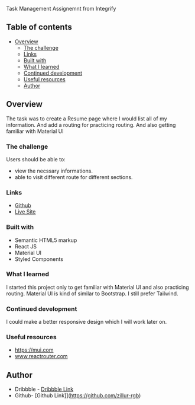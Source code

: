 Task Management Assignemnt from Integrify

## Table of contents

- [Overview](#overview)
  - [The challenge](#the-challenge)
  - [Links](#links)
  - [Built with](#built-with)
  - [What I learned](#what-i-learned)
  - [Continued development](#continued-development)
  - [Useful resources](#useful-resources)
  - [Author](#author)

## Overview

The task was to create a Resume page where I would list all of my information. And add a routing for practicing routing. And also getting familiar with Material UI

### The challenge

Users should be able to:

- view the necssary informations.
- able to visit different route for different sections.

### Links

- [Github](https://github.com/zillur-rgb/resume-app)
- [Live Site](https://effortless-medovik-dc044c.netlify.app/)

### Built with

- Semantic HTML5 markup
- React JS
- Material UI
- Styled Components

### What I learned

I started this project only to get familiar with Material UI and also practicing routing. Material UI is kind of similar to Bootstrap. I still prefer Tailwind.

### Continued development

I could make a better responsive design which I will work later on.

### Useful resources

- https://mui.com
- www.reactrouter.com

## Author

- Dribbble - [Dribbble Link](https://dribbble.com/zillur-rgb)
- Github- [Github Link]](https://github.com/zillur-rgb)
